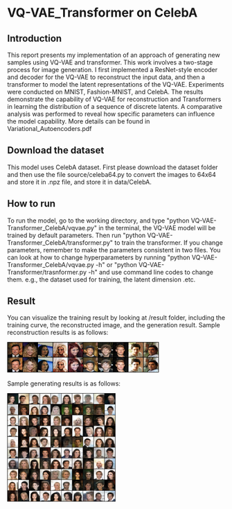 # VQ-VAE_Transformer on CelebA
## Introduction
This report presents my implementation of an approach of generating new samples using VQ-VAE and transformer. This work involves a two-stage process for image generation. I first implemented a ResNet-style encoder and decoder for the VQ-VAE to reconstruct the input data, and then a transformer to model the latent representations of the VQ-VAE. Experiments were conducted on MNIST, Fashion-MNIST, and CelebA. The results demonstrate the capability of VQ-VAE for reconstruction and Transformers in learning the distribution of a sequence of discrete latents. A comparative analysis was performed to reveal how specific parameters can influence the model capability.
More details can be found in Variational_Autoencoders.pdf

## Download the dataset
This model uses CelebA dataset. First please download the dataset folder and then use the file source/celeba64.py to convert the images to 64x64 and store it in .npz file, and store it in data/CelebA.

## How to run
To run the model, go to the working directory, and type "python VQ-VAE-Transformer_CelebA/vqvae.py" in the terminal, the VQ-VAE model will be trained by default parameters. Then run "python VQ-VAE-Transformer_CelebA/transformer.py" to train the transformer. If you change parameters, remember to make the parameters consistent in two files. You can look at how to change hyperparameters by running "python VQ-VAE-Transformer_CelebA/vqvae.py -h" or "python VQ-VAE-Transformer/trasnformer.py -h" and use command line codes to change them. e.g., the dataset used for training, the latent dimension .etc.

## Result
You can visualize the training result by looking at /result folder, including the training curve, the reconstructed image, and the generation result. Sample reconstruction results is as follows:

<img src="images/celeba_rec.png" width="350" height="70">

Sample generating results is as follows:

<img src="images/celeba_gen.png" width="250" height="250">
